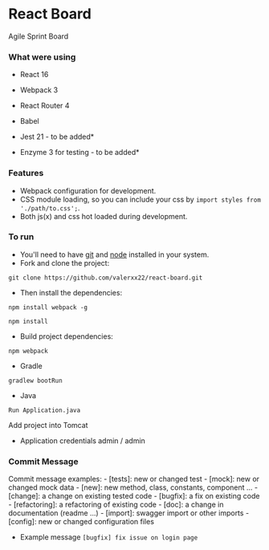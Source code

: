 # React Board
Agile Sprint Board

### What were using

* React 16
* Webpack 3
* React Router 4
* Babel

* Jest 21 - to be added*
* Enzyme 3 for testing - to be added*

### Features

* Webpack configuration for development.
* CSS module loading, so you can include your css by ```import styles from './path/to.css';```.
* Both js(x) and css hot loaded during development.

### To run

* You'll need to have [git](https://git-scm.com/) and [node](https://nodejs.org/en/) installed in your system.
* Fork and clone the project:

```
git clone https://github.com/valerxx22/react-board.git
```

* Then install the dependencies:

```
npm install webpack -g
```
```
npm install
```

* Build project dependencies:

```
npm webpack
```

* Gradle

```
gradlew bootRun
```

* Java

```
Run Application.java
```
Add project into Tomcat

* Application credentials
admin / admin

### Commit Message
Commit message examples:
    - [tests]: new or changed test
    - [mock]: new or changed mock data
    - [new]: new method, class, constants, component ...
    - [change]: a change on existing tested code
    - [bugfix]: a fix on existing code
    - [refactoring]: a refactoring of existing code
    - [doc]: a change in documentation (readme ...)
    - [import]: swagger import or other imports
    - [config]: new or changed configuration files
    
* Example message
    `[bugfix] fix issue on login page`
